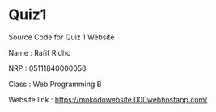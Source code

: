 # Quiz1
Source Code for Quiz 1 Website

Name  : Rafif Ridho

NRP   : 05111840000058

Class : Web Programming B

Website link : https://mokodowebsite.000webhostapp.com/
